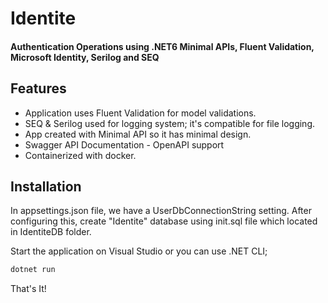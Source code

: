 # Identite
#### Authentication Operations using .NET6 Minimal APIs, Fluent Validation, Microsoft Identity, Serilog and SEQ

## Features

- Application uses Fluent Validation for model validations.
- SEQ & Serilog used for logging system; it's compatible for file logging.
- App created with Minimal API so it has minimal design.
- Swagger API Documentation - OpenAPI support
- Containerized with docker.

## Installation

In appsettings.json file, we have a UserDbConnectionString setting. After configuring this, create "Identite" database using init.sql file which located in IdentiteDB folder.

Start the application on Visual Studio or you can use .NET CLI;

```sh
dotnet run
```

That's It!
